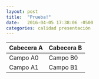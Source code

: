 ```yaml
---
layout: post
title:  "Prueba!"
date:   2016-04-05 17:38:06 -0500
categories: calidad presentación
---
```


| Cabecera A | Cabecera B |
| ---------- | ---------- |
| Campo A0   | Campo B0   |
| Campo A1   | Campo B1   |

